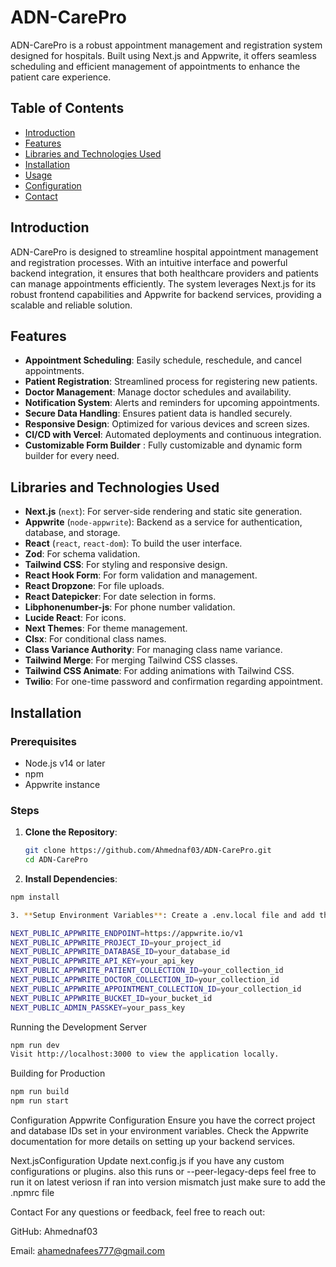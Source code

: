 # ADN-CarePro

ADN-CarePro is a robust appointment management and registration system designed for hospitals. Built using Next.js and Appwrite, it offers seamless scheduling and efficient management of appointments to enhance the patient care experience.

## Table of Contents

- [Introduction](#introduction)
- [Features](#features)
- [Libraries and Technologies Used](#libraries-and-technologies-used)
- [Installation](#installation)
- [Usage](#usage)
- [Configuration](#configuration)
- [Contact](#contact)

## Introduction

ADN-CarePro is designed to streamline hospital appointment management and registration processes. With an intuitive interface and powerful backend integration, it ensures that both healthcare providers and patients can manage appointments efficiently. The system leverages Next.js for its robust frontend capabilities and Appwrite for backend services, providing a scalable and reliable solution.

## Features

- **Appointment Scheduling**: Easily schedule, reschedule, and cancel appointments.
- **Patient Registration**: Streamlined process for registering new patients.
- **Doctor Management**: Manage doctor schedules and availability.
- **Notification System**: Alerts and reminders for upcoming appointments.
- **Secure Data Handling**: Ensures patient data is handled securely.
- **Responsive Design**: Optimized for various devices and screen sizes.
- **CI/CD with Vercel**: Automated deployments and continuous integration.
- **Customizable Form Builder** : Fully customizable and dynamic form builder for every need. 

## Libraries and Technologies Used

- **Next.js** (`next`): For server-side rendering and static site generation.
- **Appwrite** (`node-appwrite`): Backend as a service for authentication, database, and storage.
- **React** (`react`, `react-dom`): To build the user interface.
- **Zod**: For schema validation.
- **Tailwind CSS**: For styling and responsive design.
- **React Hook Form**: For form validation and management.
- **React Dropzone**: For file uploads.
- **React Datepicker**: For date selection in forms.
- **Libphonenumber-js**: For phone number validation.
- **Lucide React**: For icons.
- **Next Themes**: For theme management.
- **Clsx**: For conditional class names.
- **Class Variance Authority**: For managing class name variance.
- **Tailwind Merge**: For merging Tailwind CSS classes.
- **Tailwind CSS Animate**: For adding animations with Tailwind CSS.
- **Twilio**: For one-time password and confirmation regarding appointment.

## Installation

### Prerequisites

- Node.js v14 or later
- npm
- Appwrite instance

### Steps

1. **Clone the Repository**:
   ```bash
   git clone https://github.com/Ahmednaf03/ADN-CarePro.git
   cd ADN-CarePro

2. **Install Dependencies**:

```bash
npm install

3. **Setup Environment Variables**: Create a .env.local file and add the required environment variables:

NEXT_PUBLIC_APPWRITE_ENDPOINT=https://appwrite.io/v1
NEXT_PUBLIC_APPWRITE_PROJECT_ID=your_project_id
NEXT_PUBLIC_APPWRITE_DATABASE_ID=your_database_id
NEXT_PUBLIC_APPWRITE_API_KEY=your_api_key
NEXT_PUBLIC_APPWRITE_PATIENT_COLLECTION_ID=your_collection_id
NEXT_PUBLIC_APPWRITE_DOCTOR_COLLECTION_ID=your_collection_id
NEXT_PUBLIC_APPWRITE_APPOINTMENT_COLLECTION_ID=your_collection_id
NEXT_PUBLIC_APPWRITE_BUCKET_ID=your_bucket_id
NEXT_PUBLIC_ADMIN_PASSKEY=your_pass_key
```

Running the Development Server

```bash
npm run dev
Visit http://localhost:3000 to view the application locally.
```
Building for Production

```bash
npm run build
npm run start
```
Configuration
Appwrite Configuration
Ensure you have the correct project and database IDs set in your environment variables. Check the Appwrite documentation for more details on setting up your backend services.

Next.jsConfiguration
Update next.config.js if you have any custom configurations or plugins.
also this runs or --peer-legacy-deps feel free to run it on latest veriosn 
if ran into version mismatch just make sure to add the .npmrc file 


Contact
For any questions or feedback, feel free to reach out:

GitHub: Ahmednaf03

Email: ahamednafees777@gmail.com